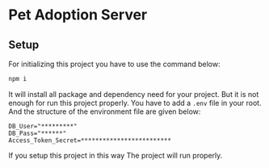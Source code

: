 # Pet Adoption Server

## Setup

For initializing this project you have to use the command below:

```sh
npm i
```

It will install all package and dependency need for your project. But it is not enough for run this project properly. You have to add a `.env` file in your root.
And the structure of the environment file are given below:

```env
DB_User="*********"
DB_Pass="******"
Access_Token_Secret=*************************
```

If you setup this project in this way The project will run properly.
